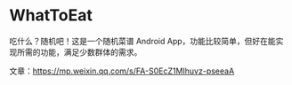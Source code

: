 # WhatToEat
吃什么？随机吧！这是一个随机菜谱 Android App，功能比较简单，但好在能实现所需的功能，满足少数群体的需求。


文章：https://mp.weixin.qq.com/s/FA-S0EcZ1MIhuvz-pseeaA

